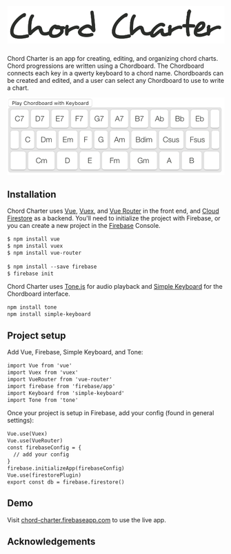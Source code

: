 # ![Chord Charter](./src/assets/ChordCharter.png)

Chord Charter is an app for creating, editing, and organizing chord charts. Chord progressions are written using a Chordboard. The Chordboard connects each key in a qwerty keyboard to a chord name. Chordboards can be created and edited, and a user can select any Chordboard to use to write a chart. 

![Chordboard screenshot](./src/assets/Chordboard.png)

## Installation

Chord Charter uses [Vue](https://vuejs.org/), [Vuex](https://vuex.vuejs.org/), and [Vue Router](https://github.com/vuejs/vue-router) in the front end, and [Cloud Firestore](https://firebase.google.com/docs/firestore) as a backend. You'll need to initialize the project with Firebase, or you can create a new project in the [Firebase](https://firebase.google.com/) Console.

```
$ npm install vue
$ npm install vuex
$ npm install vue-router

$ npm install --save firebase
$ firebase init
```

Chord Charter uses [Tone.js](https://tonejs.github.io/) for audio playback and [Simple Keyboard](https://github.com/hodgef/simple-keyboard) for the Chordboard interface.

```
npm install tone
npm install simple-keyboard
```

## Project setup
Add Vue, Firebase, Simple Keyboard, and Tone:
```
import Vue from 'vue'
import Vuex from 'vuex'
import VueRouter from 'vue-router'
import firebase from 'firebase/app'
import Keyboard from 'simple-keyboard'
import Tone from 'tone'
```
Once your project is setup in Firebase, add your config (found in general settings):
```
Vue.use(Vuex)
Vue.use(VueRouter)
const firebaseConfig = {
  // add your config
}
firebase.initializeApp(firebaseConfig)
Vue.use(firestorePlugin)
export const db = firebase.firestore()
```
## Demo
Visit [chord-charter.firebaseapp.com](https://chord-charter.firebaseapp.com/) to use the live app.

## Acknowledgements


